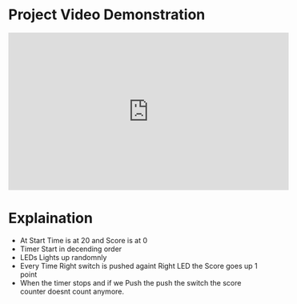 # Project Video Demonstration

<iframe width="560" height="315" src="https://www.youtube.com/embed/pYrp-NqS280" title="YouTube video player" frameborder="0" allow="accelerometer; autoplay; clipboard-write; encrypted-media; gyroscope; picture-in-picture" allowfullscreen></iframe>


# Explaination

-  At Start Time is at 20 and Score is at 0
-  Timer Start in decending order
-  LEDs Lights up randomnly
-  Every Time Right switch is pushed againt Right LED the Score goes up 1 point
-  When the timer stops and if we Push the push the switch the score counter doesnt count anymore.
